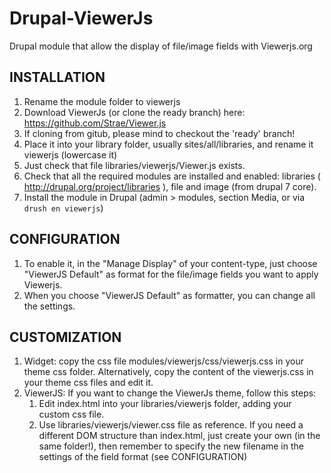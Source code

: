 Drupal-ViewerJs
===============

Drupal module that allow the display of file/image fields with Viewerjs.org

INSTALLATION
------------
1. Rename the module folder to viewerjs 
2. Download ViewerJs (or clone the ready branch) here: https://github.com/Strae/Viewer.js
3. If cloning from gitub, please mind to checkout the 'ready' branch!
4. Place it into your library folder, usually sites/all/libraries, and rename it viewerjs
  (lowercase it)
5. Just check that file libraries/viewerjs/Viewer.js  exists.
6. Check that all the required modules are installed and enabled: libraries ( http://drupal.org/project/libraries ), file and image (from drupal 7 core).
7. Install the module in Drupal (admin > modules, section Media, or via `drush en viewerjs`)

CONFIGURATION
-------------
1. To enable it, in the "Manage Display" of your content-type, just choose
  "ViewerJS Default" as format for the file/image fields you want to apply Viewerjs.
2. When you choose "ViewerJS Default" as formatter, you can change all the settings.

CUSTOMIZATION
-------------
1. Widget: copy the css file modules/viewerjs/css/viewerjs.css in your theme css folder. Alternatively, copy the content of the viewerjs.css in your theme css files and edit it.
2. ViewerJS: If you want to change the ViewerJs theme,  follow this steps:
    1. Edit index.html into your libraries/viewerjs folder, adding your custom css file.
    2. Use libraries/viewerjs/viewer.css file as reference.
  If you need a different DOM structure than index.html, just create your own (in the same folder!), then remember to specify the new filename in the settings of the field format (see CONFIGURATION)
